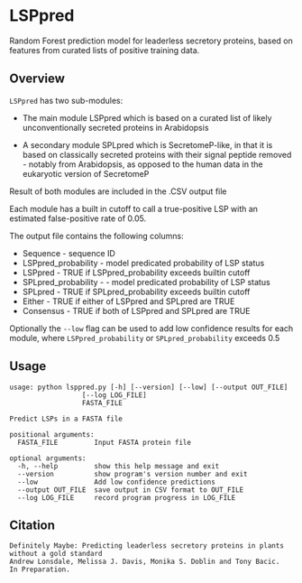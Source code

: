 # LSPpred
Random Forest prediction model for leaderless secretory proteins, based on features from curated lists of positive training data.

## Overview

`LSPpred` has two sub-modules: 

- The main module LSPpred which is based on a curated list of likely unconventionally secreted proteins in Arabidopsis 

- A secondary module SPLpred which is SecretomeP-like, in that it is based on classically secreted proteins with their signal peptide removed - notably from Arabidopsis, as opposed to the human data in the eukaryotic version of SecretomeP

Result of both modules are included in the .CSV output file

Each module has a built in cutoff to call a true-positive LSP with an estimated false-positive rate of 0.05.

The output file contains the following columns:

- Sequence - sequence ID  
- LSPpred_probability - model predicated probability of LSP status
- LSPpred - TRUE if LSPpred_probability exceeds builtin cutoff
- SPLpred_probability - - model predicated probability of LSP status
- SPLpred - TRUE if SPLpred_probability exceeds builtin cutoff
- Either - TRUE if either of LSPpred and SPLpred are TRUE
- Consensus - TRUE if both  of LSPpred and SPLpred are TRUE

Optionally the  `--low` flag can be used to add low confidence results for each module, where `LSPpred_probability` or `SPLpred_probability` exceeds 0.5

## Usage

```
usage: python lsppred.py [-h] [--version] [--low] [--output OUT_FILE]
                  [--log LOG_FILE]
                  FASTA_FILE

Predict LSPs in a FASTA file

positional arguments:
  FASTA_FILE         Input FASTA protein file

optional arguments:
  -h, --help         show this help message and exit
  --version          show program's version number and exit
  --low              Add low confidence predictions
  --output OUT_FILE  save output in CSV format to OUT_FILE
  --log LOG_FILE     record program progress in LOG_FILE

```


## Citation

```
Definitely Maybe: Predicting leaderless secretory proteins in plants without a gold standard 
Andrew Lonsdale, Melissa J. Davis, Monika S. Doblin and Tony Bacic. 
In Preparation.
```


